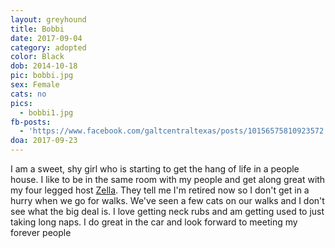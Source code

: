 ```yaml
---
layout: greyhound
title: Bobbi
date: 2017-09-04
category: adopted
color: Black
dob: 2014-10-18
pic: bobbi.jpg
sex: Female
cats: no
pics:
  - bobbi1.jpg
fb-posts:
  - 'https://www.facebook.com/galtcentraltexas/posts/10156575810923572:0'
doa: 2017-09-23
---
```


I am a sweet, shy girl who is starting to get the hang of life in a people house. I like to be in the same room with my people and get along great with my four legged host [Zella](/greyhounds/zella/). They tell me I'm retired now so I don't get in a hurry when we go for walks. We've seen a few cats on our walks and I don't see what the big deal is. I love getting neck rubs and am getting used to just taking long naps. I do great in the car and look forward to meeting my forever people

